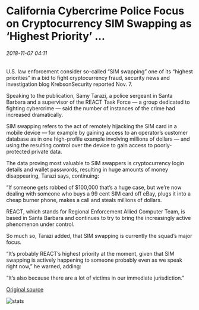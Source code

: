 # California Cybercrime Police Focus on Cryptocurrency SIM Swapping as ‘Highest Priority’ ...

###### 2018-11-07 04:11

U.S. law enforcement consider so-called “SIM swapping” one of its “highest priorities” in a bid to fight cryptocurrency fraud, security news and investigation blog KrebsonSecurity reported Nov. 7.

Speaking to the publication, Samy Tarazi, a police sergeant in Santa Barbara and a supervisor of the REACT Task Force — a group dedicated to fighting cybercrime — said the number of instances of the crime had increased dramatically.

SIM swapping refers to the act of remotely hijacking the SIM card in a mobile device — for example by gaining access to an operator’s customer database as in one high-profile example involving millions of dollars — and using the resulting control over the device to gain access to poorly-protected private data.

The data proving most valuable to SIM swappers is cryptocurrency login details and wallet passwords, resulting in huge amounts of money disappearing, Tarazi says, continuing:

“If someone gets robbed of $100,000 that’s a huge case, but we’re now dealing with someone who buys a 99 cent SIM card off eBay, plugs it into a cheap burner phone, makes a call and steals millions of dollars.

REACT, which stands for Regional Enforcement Allied Computer Team, is based in Santa Barbara and continues to try to bring the increasingly active phenomenon under control.

So much so, Tarazi added, that SIM swapping is currently the squad’s major focus.

“It’s probably REACT’s highest priority at the moment, given that SIM swapping is actively happening to someone probably even as we speak right now,” he warned, adding:

“It’s also because there are a lot of victims in our immediate jurisdiction.”

[Original source](https://cointelegraph.com/news/california-cybercrime-police-focus-on-cryptocurrency-sim-swapping-as-highest-priority)

![stats](https://c.statcounter.com/11760860/0/a89fa40b/1/ "stats")